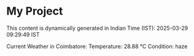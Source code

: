 # My Project

This content is dynamically generated in Indian Time (IST): 2025-03-29 09:29:49 IST


Current Weather in Coimbatore:
Temperature: 28.88 °C
Condition: haze
